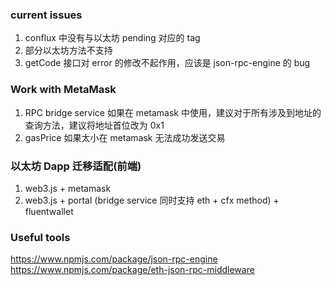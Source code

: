 
### current issues
1. conflux 中没有与以太坊 pending 对应的 tag
2. 部分以太坊方法不支持
3. getCode 接口对 error 的修改不起作用，应该是 json-rpc-engine 的 bug


### Work with MetaMask
1. RPC bridge service 如果在 metamask 中使用，建议对于所有涉及到地址的查询方法，建议将地址首位改为 0x1
2. gasPrice 如果太小在 metamask 无法成功发送交易


### 以太坊 Dapp 迁移适配(前端)
1. web3.js + metamask
2. web3.js + portal (bridge service 同时支持 eth + cfx method)
           + fluentwallet

### Useful tools
https://www.npmjs.com/package/json-rpc-engine
https://www.npmjs.com/package/eth-json-rpc-middleware